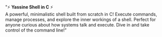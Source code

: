 "⚡ **Yassine Shell in C** ⚡  
A powerful, minimalistic shell built from scratch in C! Execute commands, manage processes, and explore the inner workings of a shell. Perfect for anyone curious about how systems talk and execute. Dive in and take control of the command line!"
